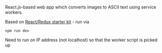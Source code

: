 React.js-based web app which converts images to ASCII text using service workers.

Based on [React/Redux starter kit](https://github.com/davezuko/react-redux-starter-kit) - run via

```npm run dev```

Need to run on IP address (not localhost) so that the worker script is picked up